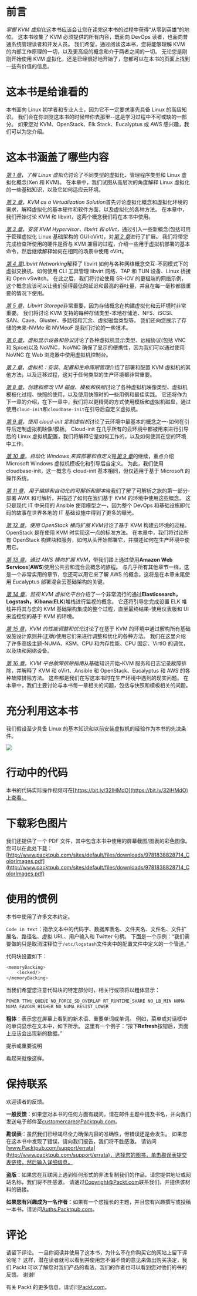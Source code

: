 # 前言

*掌握 KVM 虚拟化*这本书应该会让您在读完这本书的过程中获得“从零到英雄”的地位。 这本书收集了 KVM 必须提供的所有内容，既面向 DevOps 读者，也面向普通系统管理读者和开发人员。 我们希望，通过阅读这本书，您将能够理解 KVM 的内部工作原理的一切，以及更高级的概念和介于两者之间的一切。 无论您是刚刚开始使用 KVM 虚拟化，还是已经很好地开始了，您都可以在本书的页面上找到一些有价值的信息。

# 这本书是给谁看的

本书面向 Linux 初学者和专业人士，因为它不一定要求事先具备 Linux 的高级知识。 我们会在你浏览这本书的时候带你去那里--这是学习过程中不可或缺的一部分。 如果您对 KVM、OpenStack、Elk Stack、Eucalyptus 或 AWS 感兴趣，我们可以为您介绍。

# 这本书涵盖了哪些内容

[*第 1 章*](01.html#_idTextAnchor016)，*了解 Linux 虚拟化*讨论了不同类型的虚拟化、管理程序类型和 Linux 虚拟化概念(Xen 和 KVM)。 在本章中，我们试图从高层次的角度解释 Linux 虚拟化的一些基础知识，以及它如何适应云环境。

[*第 2 章*](02.html#_idTextAnchor029)，*KVM as a Virtualization Solution*首先讨论虚拟化概念和虚拟化环境的需求，解释虚拟化的基本硬件和软件方面，以及虚拟化的各种方法。 在本章中，我们开始讨论 KVM 和 libvirt，这两个概念我们将在本书中使用。

[*第 3 章*](03.html#_idTextAnchor049)，*安装 KVM Hypervisor、libvirt 和 oVirt*，通过引入一些新概念(包括可用于管理虚拟化 Linux 基础架构的 GUI oVirt)，对[*第 2 章*](02.html#_idTextAnchor029)进行了扩展。 我们将带您完成检查所使用的硬件是否与 KVM 兼容的过程，介绍一些用于虚拟机部署的基本命令，然后继续解释如何在相同的场景中使用 oVirt。

[*第 4 章*](04.html#_idTextAnchor062)*Libvirt Networking*解释了 libvirt 如何与各种网络概念交互-不同模式下的虚拟交换机、如何使用 CLI 工具管理 libvirt 网络、TAP 和 TUN 设备、Linux 桥接和 Open vSwitch。 在此之后，我们将讨论使用 SR-IOV 的更极端的网络示例，这个概念应该可以让我们获得最低的延迟和最高的吞吐量，并且在每一毫秒都很重要的情况下使用。

[*第 5 章*](05.html#_idTextAnchor079)，*Libvirt Storage*非常重要，因为存储概念在构建虚拟化和云环境时非常重要。 我们将讨论 KVM 支持的每种存储类型-本地存储池、NFS、iSCSI、SAN、Cave、Gluster、多路径和冗余、虚拟磁盘类型等。 我们还向您展示了存储的未来-NVMe 和 NVMeoF 是我们讨论的一些技术。

[*第 6 章*](06.html#_idTextAnchor108)，*虚拟显示设备和协议*讨论了各种虚拟机显示类型、远程协议(包括 VNC 和 Spice)以及 NoVNC，NoVNC 确保了显示的便携性，因为我们可以通过使用 NoVNC 在 Web 浏览器中使用虚拟机控制台。

[*第 7 章*](07.html#_idTextAnchor125)，*虚拟机：安装、配置和生命周期管理*介绍了部署和配置 KVM 虚拟机的其他方法，以及迁移过程，这对于任何类型的生产环境都非常重要。

[*第 8 章*](08.html#_idTextAnchor143)，*创建和修改 VM 磁盘、模板和快照*讨论了各种虚拟机映像类型、虚拟机模板化过程、快照的使用，以及使用快照时的一些用例和最佳实践。 它还将作为下一章的介绍，在下一章中，我们将以更精简的方式使用模板和虚拟机磁盘，通过使用`cloud-init`和`cloudbase-init`在引导后自定义虚拟机。

[*第 9 章*](09.html#_idTextAnchor165)，*使用 cloud-init 定制虚拟机*讨论了云环境中最基本的概念之一-如何在引导后定制虚拟机映像/模板。 Cloud-init 在几乎所有的云环境中都被用来进行引导后的 Linux 虚拟机配置，我们将解释它是如何工作的，以及如何使其在您的环境中工作。

[*第 10 章*](10.html#_idTextAnchor182)，*自动化 Windows 来宾部署和自定义*是[*第 9 章*](09.html#_idTextAnchor165)的继续，重点介绍 Microsoft Windows 虚拟机模板化和引导后自定义。 为此，我们使用 cloudbase-init，这一概念与 cloud-init 基本相同，但仅适用于基于 Microsoft 的操作系统。

[*第 11 章*](11.html#_idTextAnchor191)，*用于编排和自动化的可解析和脚本*带我们了解了可解析之旅的第一部分-部署 AWX 和可解析，并描述了如何在我们基于 KVM 的环境中使用这些概念。 这只是现代 IT 中采用的 Ansible 使用模型之一，因为整个 DevOps 和基础设施即代码的故事在世界各地的 IT 基础设施中得到了更多的曝光。

[*第 12 章*](12.html#_idTextAnchor209)，*使用 OpenStack 横向扩展 KVM*讨论了基于 KVM 构建云环境的过程。 OpenStack 是在使用 KVM 时实现这一点的标准方法。 在本章中，我们将讨论所有 OpenStack 构建块和服务，如何从头开始部署它，并描述如何在生产环境中使用它。

[*第 13 章*](13.html#_idTextAnchor238)，*通过 AWS 横向扩展 KVM*，带我们踏上通过使用**Amazon Web Services**(**AWS**)使用公共云和混合云概念的旅程。 与几乎所有其他章节一样，这是一个非常实用的章节，您还可以用它来了解 AWS 的概念，这将是在本章末尾使用 Eucalyptus 部署混合云基础架构的关键。

[*第 14 章*](14.html#_idTextAnchor259)，*监视 KVM 虚拟化平台*介绍了一个非常流行的通过**Elasticsearch，Logstash，Kibana**(**ELK**)堆栈进行监视的概念。 它还将引导您完成设置 ELK 堆栈并将其与您的 KVM 基础架构集成的整个过程，直至最终结果-使用仪表板和 UI 来监控您的基于 KVM 的环境。

[*第 15 章*](15.html#_idTextAnchor276)，*KVM 的性能调整和优化*讨论了在基于 KVM 的环境中通过解构所有基础设施设计原则并(正确)使用它们来进行调整和优化的各种方法。 我们在这里介绍了许多高级主题-NUMA、KSM、CPU 和内存性能、CPU 固定、VirtIO 的调优，以及块和网络设备。

[*第 16 章*](16.html#_idTextAnchor302)，*KVM 平台故障排除指南*从基础知识开始-KVM 服务和日志记录故障排除，并解释了 KVM 和 oVirt、Ansible 和 OpenStack、Eucalyptus 和 AWS 的各种故障排除方法。 这些都是我们在写这本书时在生产环境中遇到的现实问题。 在本章中，我们主要讨论与本书每一章相关的问题，包括与快照和模板相关的问题。

# 充分利用这本书

我们假设至少具备 Linux 的基本知识和以前安装虚拟机的经验作为本书的先决条件。

![](image/B14834_Preface_table.jpg)

# 行动中的代码

本书的代码实际操作视频可在[https://bit.ly/32IHMdO](https://bit.ly/32IHMdO)上查看。

# 下载彩色图片

我们还提供了一个 PDF 文件，其中包含本书中使用的屏幕截图/图表的彩色图像。 您可以在此处下载：[http://www.packtpub.com/sites/default/files/downloads/9781838828714_ColorImages.pdf](http://www.packtpub.com/sites/default/files/downloads/9781838828714_ColorImages.pdf)

# 使用的惯例

本书中使用了许多文本约定。

`Code in text`：指示文本中的代码字、数据库表名、文件夹名、文件名、文件扩展名、路径名、虚拟 URL、用户输入和 Twitter 句柄。 下面是一个示例：“我们需要做的只是取消注释位于`/etc/logstash`文件夹中的配置文件中定义的一个管道。”

代码块设置如下：

```sh
<memoryBacking>
    <locked/>
</memoryBacking>
```

当我们希望您注意代码块的特定部分时，相关行或项将以粗体显示：

```sh
POWER TTWU_QUEUE NO_FORCE_SD_OVERLAP RT_RUNTIME_SHARE NO_LB_MIN NUMA 
NUMA_FAVOUR_HIGHER NO_NUMA_RESIST_LOWER
```

**粗体**：表示您在屏幕上看到的新术语、重要单词或单词。 例如，菜单或对话框中的单词显示在文本中，如下所示。 这里有一个例子：“按下**Refresh**按钮后，页面上应该会出现新的数据。”

提示或重要说明

看起来就像这样。

# 保持联系

欢迎读者的反馈。

**一般反馈**：如果您对本书的任何方面有疑问，请在邮件主题中提及书名，并向我们发送电子邮件至[customercare@Packtpub.com](mailto:customercare@packtpub.com)。

**勘误表**：虽然我们已经竭尽全力确保内容的准确性，但错误还是会发生。 如果您在这本书中发现了错误，请向我们报告，我们将不胜感激。 请访问[www.Packtpub.com/support/errata](http://www.packtpub.com/support/errata)，选择您的图书，单击勘误表提交表链接，然后输入详细信息。

**盗版**：如果您在互联网上遇到任何形式的非法复制我们的作品，请您提供地址或网站名称，我们将不胜感激。 请通过[Copyright@Packt.com](mailto:copyright@packt.com)联系我们，并提供该材料的链接。

**如果您有兴趣成为一名作者**：如果有一个您擅长的主题，并且您有兴趣撰写或投稿一本书，请访问[Auths.Packtpub.com](http://authors.packtpub.com)。

# 评论

请留下评论。 一旦你阅读并使用了这本书，为什么不在你购买它的网站上留下评论呢？ 这样，潜在读者就可以看到并使用您不偏不倚的意见来做出购买决定，我们 Packt 可以了解您对我们产品的看法，我们的作者也可以看到您对他们的书的反馈。 谢谢!

有关 Packt 的更多信息，请访问[Packt.com](http://packt.com)。